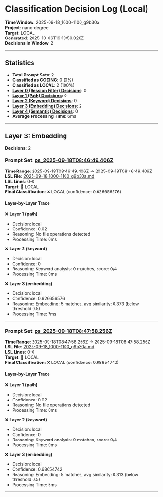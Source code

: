 # Classification Decision Log (Local)

**Time Window**: 2025-09-18_1000-1100_g9b30a<br>
**Project**: nano-degree<br>
**Target**: LOCAL<br>
**Generated**: 2025-10-06T19:19:50.020Z<br>
**Decisions in Window**: 2

---

## Statistics

- **Total Prompt Sets**: 2
- **Classified as CODING**: 0 (0%)
- **Classified as LOCAL**: 2 (100%)
- **[Layer 0 (Session Filter) Decisions](#layer-0-session-filter)**: 0
- **[Layer 1 (Path) Decisions](#layer-1-path)**: 0
- **[Layer 2 (Keyword) Decisions](#layer-2-keyword)**: 0
- **[Layer 3 (Embedding) Decisions](#layer-3-embedding)**: 2
- **[Layer 4 (Semantic) Decisions](#layer-4-semantic)**: 0
- **Average Processing Time**: 6ms

---

## Layer 3: Embedding

**Decisions**: 2

### Prompt Set: [ps_2025-09-18T08:46:49.406Z](../../history/2025-09-18_1000-1100_g9b30a.md#ps_2025-09-18T08:46:49.406Z)

**Time Range**: 2025-09-18T08:46:49.406Z → 2025-09-18T08:46:49.406Z<br>
**LSL File**: [2025-09-18_1000-1100_g9b30a.md](../../history/2025-09-18_1000-1100_g9b30a.md#ps_2025-09-18T08:46:49.406Z)<br>
**LSL Lines**: 0-0<br>
**Target**: 📍 LOCAL<br>
**Final Classification**: ❌ LOCAL (confidence: 0.626656576)

#### Layer-by-Layer Trace

❌ **Layer 1 (path)**
- Decision: local
- Confidence: 0.02
- Reasoning: No file operations detected
- Processing Time: 0ms

❌ **Layer 2 (keyword)**
- Decision: local
- Confidence: 0
- Reasoning: Keyword analysis: 0 matches, score: 0/4
- Processing Time: 0ms

❌ **Layer 3 (embedding)**
- Decision: local
- Confidence: 0.626656576
- Reasoning: Embedding: 5 matches, avg similarity: 0.373 (below threshold 0.5)
- Processing Time: 7ms

---

### Prompt Set: [ps_2025-09-18T08:47:58.256Z](../../history/2025-09-18_1000-1100_g9b30a.md#ps_2025-09-18T08:47:58.256Z)

**Time Range**: 2025-09-18T08:47:58.256Z → 2025-09-18T08:47:58.256Z<br>
**LSL File**: [2025-09-18_1000-1100_g9b30a.md](../../history/2025-09-18_1000-1100_g9b30a.md#ps_2025-09-18T08:47:58.256Z)<br>
**LSL Lines**: 0-0<br>
**Target**: 📍 LOCAL<br>
**Final Classification**: ❌ LOCAL (confidence: 0.68654742)

#### Layer-by-Layer Trace

❌ **Layer 1 (path)**
- Decision: local
- Confidence: 0.02
- Reasoning: No file operations detected
- Processing Time: 0ms

❌ **Layer 2 (keyword)**
- Decision: local
- Confidence: 0
- Reasoning: Keyword analysis: 0 matches, score: 0/4
- Processing Time: 0ms

❌ **Layer 3 (embedding)**
- Decision: local
- Confidence: 0.68654742
- Reasoning: Embedding: 5 matches, avg similarity: 0.313 (below threshold 0.5)
- Processing Time: 5ms

---

